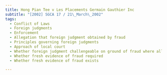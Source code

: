 ```yaml
---
title: Hong Pian Tee v Les Placements Germain Gauthier Inc 
subtitle: "[2002] SGCA 17 / 21\_March\_2002"
tags:
  - Conflict of Laws
  - Foreign judgments
  - Enforcement
  - Allegation that foreign judgment obtained by fraud
  - Principles governing foreign judgments
  - Approach of local court
  - Whether foreign judgment challengeable on ground of fraud where allegation of fraud already adjudicated upon by foreign court
  - Whether fresh evidence of fraud required
  - Whether fresh evidence of fraud exists

---
```


